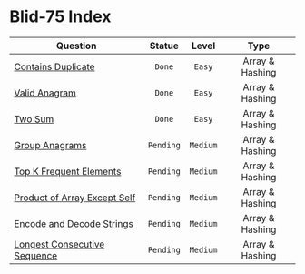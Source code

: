 # Blid-75 Index 

| Question      | Statue        |Level| Type|
| ------------- |:-------------:|:-----:|:-----:|
| [Contains Duplicate](https://github.com/mekanhaji/blind-75/tree/main/ContainsDuplicate)|`Done`|`Easy`| Array & Hashing|
| [Valid Anagram](https://github.com/mekanhaji/blind-75/tree/main/ValidAnagram)| `Done`|`Easy`|Array & Hashing|
| [Two Sum](https://github.com/mekanhaji/blind-75/tree/main/TwoSum) |`Done`|`Easy`|Array & Hashing|
| [Group Anagrams](https://github.com/mekanhaji/blind-75/tree/main/) |`Pending`|`Medium`|Array & Hashing|
| [Top K Frequent Elements](https://github.com/mekanhaji/blind-75/tree/main/) |`Pending`|`Medium`|Array & Hashing|
| [Product of Array Except Self](https://github.com/mekanhaji/blind-75/tree/main/) |`Pending`|`Medium`|Array & Hashing|
| [Encode and Decode Strings](https://github.com/mekanhaji/blind-75/tree/main/) |`Pending`|`Medium`|Array & Hashing|
| [Longest Consecutive Sequence](https://github.com/mekanhaji/blind-75/tree/main/) |`Pending`|`Medium`|Array & Hashing|
